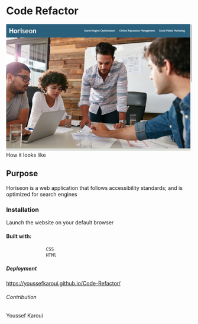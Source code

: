 #   Code Refactor 
![alt text](./Develop/assets/images/readme-screenshot1.png) How it looks like
## Purpose

Horiseon is a web application that follows accessibility standards; and is optimized for search engines 

### Installation

Launch the website on your default browser

#### Built with:

                   CSS 
                   HTMl
#####   Deployment

https://youssefkaroui.github.io/Code-Refactor/


######   Contribution  

Youssef Karoui


